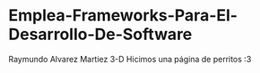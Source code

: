 # Emplea-Frameworks-Para-El-Desarrollo-De-Software
Raymundo Alvarez Martiez 3-D
Hicimos una página de perritos :3